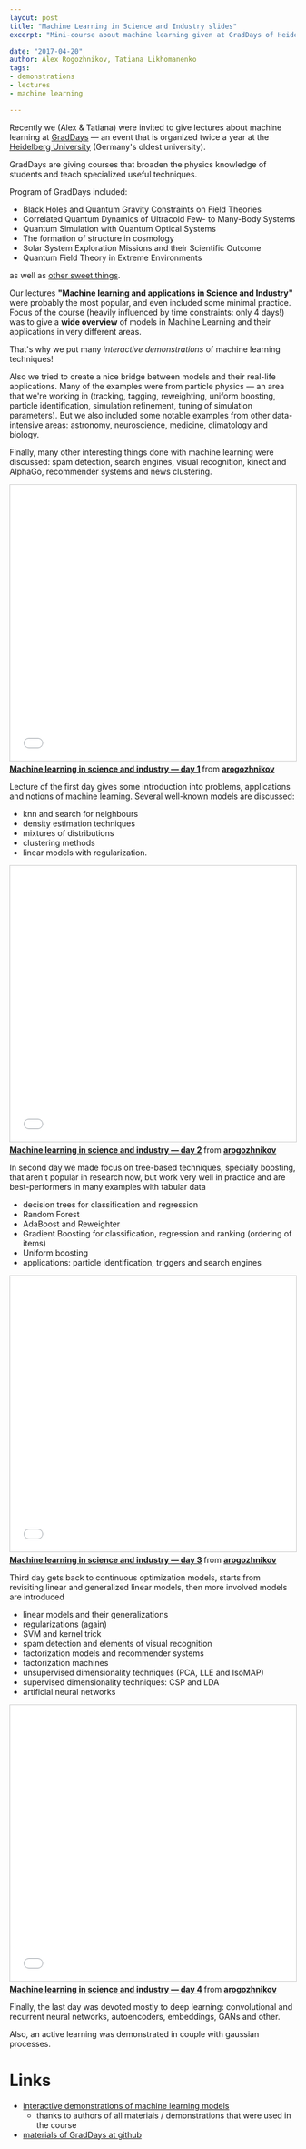 ```yaml
---
layout: post
title: "Machine Learning in Science and Industry slides"
excerpt: "Mini-course about machine learning given at GradDays of Heidelberg University"

date: "2017-04-20"
author: Alex Rogozhnikov, Tatiana Likhomanenko
tags:
- demonstrations
- lectures 
- machine learning

---
```


Recently we (Alex & Tatiana) were invited to give lectures about machine learning at
[GradDays](http://gsfp.physi.uni-heidelberg.de/graddays/) —
an event that is organized twice a year at the [Heidelberg University](http://gsfp.physi.uni-heidelberg.de/graddays/) 
(Germany's oldest university).

GradDays are giving courses that broaden the physics knowledge of students and teach specialized useful techniques.

Program of GradDays included:

- Black Holes and Quantum Gravity Constraints on Field Theories
- Correlated Quantum Dynamics of Ultracold Few- to Many-Body Systems
- Quantum Simulation with Quantum Optical Systems 
- The formation of structure in cosmology
- Solar System Exploration Missions and their Scientific Outcome
- Quantum Field Theory in Extreme Environments

as well as [other sweet things](http://gsfp.physi.uni-heidelberg.de/graddays/index.php?m=2).

Our lectures **"Machine learning and applications in Science and Industry"** were probably the most popular, 
and even included some minimal practice. Focus of the course (heavily influenced by time constraints: only 4 days!) 
was to give a **wide overview** of models in Machine Learning and their applications in very different areas.

That's why we put many _interactive demonstrations_ of machine learning techniques!

Also we tried to create a nice bridge between models and their real-life applications.
Many of the examples were from particle physics — an area that we're working in 
(tracking, tagging, reweighting, uniform boosting, particle identification, simulation refinement, 
tuning of simulation parameters). 
But we also included some notable examples from other data-intensive areas: astronomy, neuroscience, medicine, climatology and biology.

Finally, many other interesting things done with machine learning were discussed: 
spam detection, search engines, visual recognition, kinect and AlphaGo, recommender systems and news clustering.

<iframe src="//www.slideshare.net/slideshow/embed_code/key/360y3XpmIhKlJN" width="700" height="485" frameborder="0" marginwidth="0" marginheight="0" scrolling="no" style="border:1px solid #CCC; border-width:1px; margin-bottom:5px; max-width: 100%;" allowfullscreen> </iframe>
<div style="margin-bottom:5px"> <strong> <a href="//www.slideshare.net/arogozhnikov/machine-learning-in-science-and-industry-day-1" title="Machine learning in science and industry — day 1" target="_blank">Machine learning in science and industry — day 1</a> </strong> from <strong><a target="_blank" href="https://www.slideshare.net/arogozhnikov">arogozhnikov</a></strong> </div>

Lecture of the first day gives some introduction into problems, applications and notions of machine learning.
Several well-known models are discussed:
 
- knn and search for neighbours
- density estimation techniques
- mixtures of distributions
- clustering methods 
- linear models with regularization. 


<iframe src="//www.slideshare.net/slideshow/embed_code/key/aox1TNWKmYLww3" width="700" height="485" frameborder="0" marginwidth="0" marginheight="0" scrolling="no" style="border:1px solid #CCC; border-width:1px; margin-bottom:5px; max-width: 100%;" allowfullscreen> </iframe> 
<div style="margin-bottom:5px"> <strong> <a href="//www.slideshare.net/arogozhnikov/machine-learning-in-science-and-industry-day-2" title="Machine learning in science and industry — day 2" target="_blank">Machine learning in science and industry — day 2</a> </strong> from <strong><a target="_blank" href="https://www.slideshare.net/arogozhnikov">arogozhnikov</a></strong> </div>

In second day we made focus on tree-based techniques, specially boosting, that aren't popular in research now, 
but work very well in practice and are best-performers in many examples with tabular data

- decision trees for classification and regression
- Random Forest
- AdaBoost and Reweighter
- Gradient Boosting for classification, regression and ranking (ordering of items)  
- Uniform boosting 
- applications: particle identification, triggers and search engines


<iframe src="//www.slideshare.net/slideshow/embed_code/key/FFA7fguBQKuGmx" width="700" height="485" frameborder="0" marginwidth="0" marginheight="0" scrolling="no" style="border:1px solid #CCC; border-width:1px; margin-bottom:5px; max-width: 100%;" allowfullscreen> </iframe> 
<div style="margin-bottom:5px"> <strong> <a href="//www.slideshare.net/arogozhnikov/machine-learning-in-science-and-industry-day-3-75239567" title="Machine learning in science and industry — day 3" target="_blank">Machine learning in science and industry — day 3</a> </strong> from <strong><a target="_blank" href="//www.slideshare.net/arogozhnikov">arogozhnikov</a></strong> </div>

Third day gets back to continuous optimization models, starts from revisiting linear and generalized linear models, 
then more involved models are introduced

- linear models and their generalizations
- regularizations (again)
- SVM and kernel trick
- spam detection and elements of visual recognition
- factorization models and recommender systems
- factorization machines
- unsupervised dimensionality techniques (PCA, LLE and IsoMAP)
- supervised dimensionality techniques: CSP and LDA
- artificial neural networks



<iframe src="//www.slideshare.net/slideshow/embed_code/key/3kHaY8EtDzwHsd" width="700" height="485" frameborder="0" marginwidth="0" marginheight="0" scrolling="no" style="border:1px solid #CCC; border-width:1px; margin-bottom:5px; max-width: 100%;" allowfullscreen> </iframe> 
<div style="margin-bottom:5px"> <strong> <a href="//www.slideshare.net/arogozhnikov/machine-learning-in-science-and-industry-day-4" title="Machine learning in science and industry — day 4" target="_blank">Machine learning in science and industry — day 4</a> </strong> from <strong><a target="_blank" href="https://www.slideshare.net/arogozhnikov">arogozhnikov</a></strong> </div>

Finally, the last day was devoted mostly to deep learning: convolutional and recurrent neural networks, 
autoencoders, embeddings, GANs and other.

Also, an active learning was demonstrated in couple with gaussian processes.

# Links

- [interactive demonstrations of machine learning models](http://arogozhnikov.github.io/2016/04/28/demonstrations-for-ml-courses.html)
    - thanks to authors of all materials / demonstrations that were used in the course
- [materials of GradDays at github](https://github.com/yandexdataschool/MLAtGradDays)